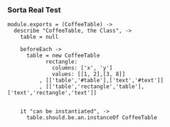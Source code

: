 ### Sorta Real Test

    module.exports = (CoffeeTable) ->
      describe "CoffeeTable, the Class", ->
        table = null

        beforeEach ->
          table = new CoffeeTable
                rectangle:
                  columns: ['x', 'y']
                  values: [[1, 2],[3, 8]]
              , [['table','#table'],['text','#text']]
              , [['table','rectangle','table'],['text','rectangle','text']]
            

        it "can be instantiated", ->
          table.should.be.an.instanceOf CoffeeTable
